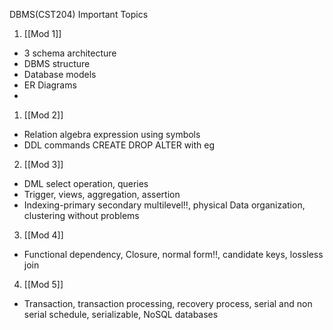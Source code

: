 DBMS(CST204) Important Topics
1. [[Mod 1]]
- 3 schema architecture
- DBMS structure
- Database models 
- ER Diagrams
- 
1. [[Mod 2]]
- Relation algebra expression using symbols 
- DDL commands CREATE DROP ALTER with eg 

2. [[Mod 3]]
- DML select operation, queries 
- Trigger, views, aggregation, assertion 
- Indexing-primary secondary multilevel‼, physical Data organization, clustering without problems

3. [[Mod 4]]
- Functional dependency, Closure, normal form‼, candidate keys, lossless join

4. [[Mod 5]]
- Transaction, transaction processing, recovery process, serial and non serial schedule, serializable, NoSQL databases